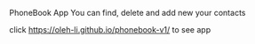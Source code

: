 PhoneBook App
You can find, delete and add new your contacts

click https://oleh-li.github.io/phonebook-v1/ to see app